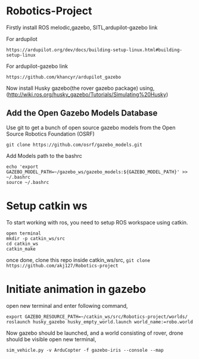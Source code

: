 # Robotics-Project

Firstly install ROS melodic,gazebo, SITL,ardupilot-gazebo link

For ardupilot
```
https://ardupilot.org/dev/docs/building-setup-linux.html#building-setup-linux
```
For ardupilot-gazebo link
```
https://github.com/khancyr/ardupilot_gazebo
```
Now install Husky gazebo(the rover gazebo package) using, (http://wiki.ros.org/husky_gazebo/Tutorials/Simulating%20Husky)

## Add the Open Gazebo Models Database

Use git to get a bunch of open source gazebo models from the Open Source Robotics Foundation (OSRF) 

```
git clone https://github.com/osrf/gazebo_models.git
```
Add Models path to the bashrc
```
echo 'export GAZEBO_MODEL_PATH=~/gazebo_ws/gazebo_models:${GAZEBO_MODEL_PATH}' >> ~/.bashrc
source ~/.bashrc
```

# Setup catkin ws
To start working with ros, you need to setup ROS workspace using catkin.
```
open terminal
mkdir -p catkin_ws/src
cd catkin_ws
catkin_make
```

once done, clone this repo inside catkin_ws/src,
`git clone https://github.com/akj127/Robotics-project`

# Initiate animation in gazebo

open new terminal and enter following command,
```
export GAZEBO_RESOURCE_PATH=~/catkin_ws/src/Robotics-project/worlds/
roslaunch husky_gazebo husky_empty_world.launch world_name:=robo.world
```
Now gazebo should be launched, and a world consisting of rover, drone should be visible
open new terminal,
```
sim_vehicle.py -v ArduCopter -f gazebo-iris --console --map
```
